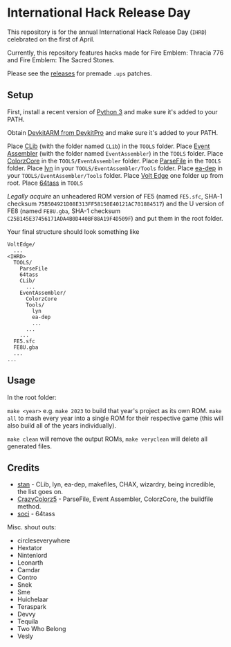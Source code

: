 
# International Hack Release Day

This repository is for the annual International Hack Release Day (`IHRD`) celebrated on the first of April.

Currently, this repository features hacks made for Fire Emblem: Thracia 776 and Fire Emblem: The Sacred Stones.

Please see the [releases](https://github.com/ZaneAvernathy/IHRD/releases) for premade `.ups` patches.

## Setup

First, install a recent version of [Python 3](https://www.python.org/) and make sure it's added to your PATH.

Obtain [DevkitARM from DevkitPro](https://devkitpro.org/) and make sure it's added to your PATH.

Place [CLib](https://github.com/StanHash/FE-CLib) (with the folder named `CLib`) in the `TOOLS` folder.
Place [Event Assembler](https://feuniverse.us/t/event-assembler/1749) (with the folder named `EventAssembler`) in the `TOOLS` folder.
Place [ColorzCore](https://feuniverse.us/t/colorzcore/3970) in the `TOOLS/EventAssembler` folder.
Place [ParseFile](https://github.com/FireEmblemUniverse/EAFormattingSuite/releases/tag/parsefile) in the `TOOLS` folder.
Place [lyn](https://feuniverse.us/t/ea-asm-tool-lyn-elf2ea-if-you-will/2986) in your `TOOLS/EventAssembler/Tools` folder.
Place [ea-dep](https://github.com/StanHash/ea-dep) in your `TOOLS/EventAssembler/Tools` folder.
Place [Volt Edge](https://github.com/ZaneAvernathy/VoltEdge) one folder up from root.
Place [64tass](https://sourceforge.net/projects/tass64/) in `TOOLS`

*Legally acquire* an unheadered ROM version of FE5 (named `FE5.sfc`, SHA-1 checksum `75B504921D08E313FF58150E40121AC701884517`) and the U version of FE8 (named `FE8U.gba`, SHA-1 checksum `C25B145E37456171ADA4B0D440BF88A19F4D509F`) and put them in the root folder.

Your final structure should look something like

```
VoltEdge/
  ...
<IHRD>
  TOOLS/
    ParseFile
    64tass
    CLib/
      ...
    EventAssembler/
      ColorzCore
      Tools/
        lyn
        ea-dep
        ...
      ...
    ...
  FE5.sfc
  FE8U.gba
  ...
...
```

## Usage

In the root folder:

`make <year>` e.g. `make 2023` to build that year's project as its own ROM.
`make all` to mash every year into a single ROM for their respective game (this will also build all of the years individually).

`make clean` will remove the output ROMs, `make veryclean` will delete all generated files.

## Credits

* [stan](https://github.com/StanHash) - CLib, lyn, ea-dep, makefiles, CHAX, wizardry, being incredible, the list goes on.
* [CrazyColorz5](https://github.com/CrazyColorz5) - ParseFile, Event Assembler, ColorzCore, the buildfile method.
* [soci](https://sourceforge.net/projects/tass64/) - 64tass

Misc. shout outs:
* circleseverywhere
* Hextator
* Nintenlord
* Leonarth
* Camdar
* Contro
* Snek
* Sme
* Huichelaar
* Teraspark
* Devvy
* Tequila
* Two Who Belong
* Vesly
